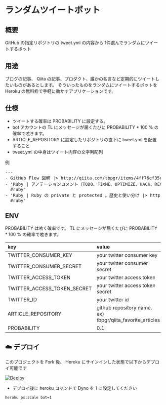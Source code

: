 # ランダムツイートボット
## 概要
GitHub の指定リポジトリの tweet.yml の内容から
1件選んでランダムにツイートするボット

## 用途
ブログの記事、 Qiita の記事、プロダクト、誰かの名言など定期的にツイートしたいものがあるとします。
そういったものをランダムにツイートするボットを Heroku の無料枠で手軽に動かすアプリケーションです。

## 仕様
* ツイートする確率は PROBABILITY に設定する。
* bot アカウントの TL にメッセージが届くたびに PROBABILITY * 100 % の確率で呟きます。
* ARTICLE_REPOSITORY に設定したリポジトリの直下に tweet.yml を配置すること
* tweet.yml の中身はツイート内容の文字列配列

例

<pre>
---
- GitHub Flow 図解 |> http://qiita.com/tbpgr/items/4ff76ef35c4ff0ec8314
- 'Ruby | アノテーションコメント（TODO、FIXME、OPTIMIZE、HACK、REVIEW） |> http://qiita.com/tbpgr/items/1c046a877c6be4d89876
  #ruby'
- 'Ruby | Ruby の private と protected 。歴史と使い分け |> http://qiita.com/tbpgr/items/6f1c0c7b77218f74c63e
  #ruby'
</pre>

## ENV
PROBABILITY は呟く確率です。
TL にメッセージが届くたびに PROBABILITY * 100 % の確率で呟きます。

|key|value|
|:--|:--|
|TWITTER_CONSUMER_KEY|your twitter consumer key|
|TWITTER_CONSUMER_SECRET|your twitter consumer secret|
|TWITTER_ACCESS_TOKEN|your twitter access token|
|TWITTER_ACCESS_TOKEN_SECRET|your twitter access token secret|
|TWITTER_ID|your twitter id|
|ARTICLE_REPOSITORY|github repository name. ex) tbpgr/qiita_favorite_articles|
|PROBABILITY|0.1|

## :cloud: デプロイ
このプロジェクトを Fork 後、 Heroku にサインインした状態で以下からデプロイ可能です

<a href="https://heroku.com/deploy">
  <img src="https://www.herokucdn.com/deploy/button.png" alt="Deploy">
</a>

* デプロイ後に heroku コマンドで Dyno を 1 に設定してください

~~~
heroku ps:scale bot=1
~~~
